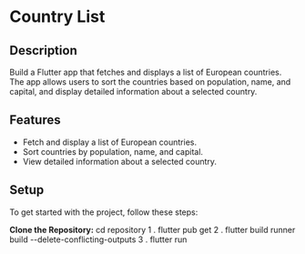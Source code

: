 # Country List

## Description

Build a Flutter app that fetches and displays a list of European countries. The app allows users to sort the countries based on population, name, and capital, and display detailed information about a selected country.

## Features

- Fetch and display a list of European countries.
- Sort countries by population, name, and capital.
- View detailed information about a selected country.

## Setup

To get started with the project, follow these steps:

**Clone the Repository:**
cd repository
1 . flutter pub get
2 . flutter build runner build --delete-conflicting-outputs
3 . flutter run
